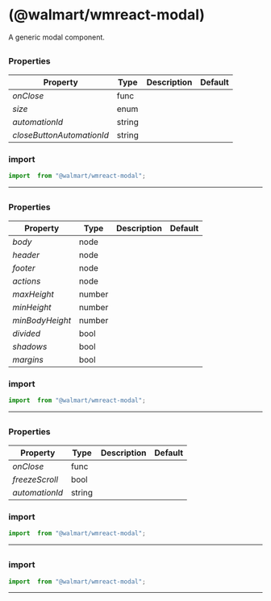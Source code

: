#  (@walmart/wmreact-modal)

A generic modal component.


## 



### Properties

| Property | Type | Description | Default |
| -------- | ---- | ----------- | ------- |
| *onClose* | func |  | 
| *size* | enum |  | 
| *automationId* | string |  | 
| *closeButtonAutomationId* | string |  | 

### import

```jsx
import  from "@walmart/wmreact-modal";
```

<hr/>

## 



### Properties

| Property | Type | Description | Default |
| -------- | ---- | ----------- | ------- |
| *body* | node |  | 
| *header* | node |  | 
| *footer* | node |  | 
| *actions* | node |  | 
| *maxHeight* | number |  | 
| *minHeight* | number |  | 
| *minBodyHeight* | number |  | 
| *divided* | bool |  | 
| *shadows* | bool |  | 
| *margins* | bool |  | 

### import

```jsx
import  from "@walmart/wmreact-modal";
```

<hr/>

## 



### Properties

| Property | Type | Description | Default |
| -------- | ---- | ----------- | ------- |
| *onClose* | func |  | 
| *freezeScroll* | bool |  | 
| *automationId* | string |  | 

### import

```jsx
import  from "@walmart/wmreact-modal";
```

<hr/>

## 




### import

```jsx
import  from "@walmart/wmreact-modal";
```

<hr/>
